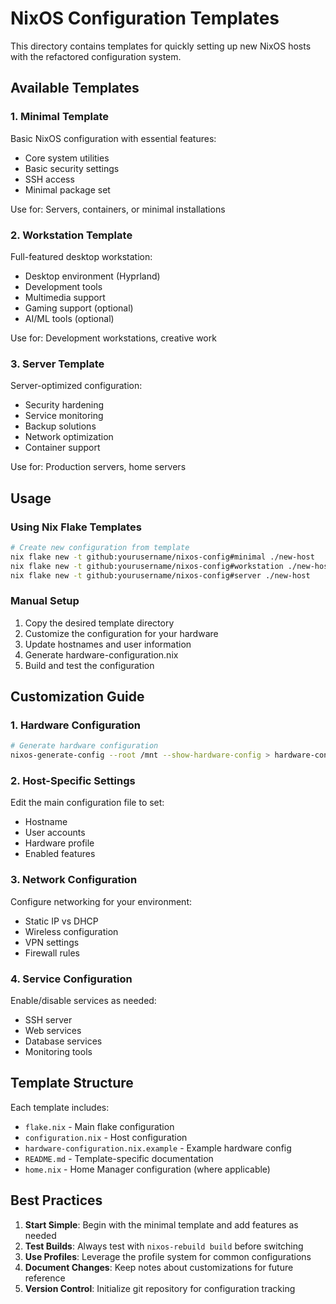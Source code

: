 # NixOS Configuration Templates

This directory contains templates for quickly setting up new NixOS hosts with the refactored configuration system.

## Available Templates

### 1. Minimal Template
Basic NixOS configuration with essential features:
- Core system utilities
- Basic security settings
- SSH access
- Minimal package set

Use for: Servers, containers, or minimal installations

### 2. Workstation Template  
Full-featured desktop workstation:
- Desktop environment (Hyprland)
- Development tools
- Multimedia support
- Gaming support (optional)
- AI/ML tools (optional)

Use for: Development workstations, creative work

### 3. Server Template
Server-optimized configuration:
- Security hardening
- Service monitoring
- Backup solutions
- Network optimization
- Container support

Use for: Production servers, home servers

## Usage

### Using Nix Flake Templates
```bash
# Create new configuration from template
nix flake new -t github:yourusername/nixos-config#minimal ./new-host
nix flake new -t github:yourusername/nixos-config#workstation ./new-host
nix flake new -t github:yourusername/nixos-config#server ./new-host
```

### Manual Setup
1. Copy the desired template directory
2. Customize the configuration for your hardware
3. Update hostnames and user information
4. Generate hardware-configuration.nix
5. Build and test the configuration

## Customization Guide

### 1. Hardware Configuration
```bash
# Generate hardware configuration
nixos-generate-config --root /mnt --show-hardware-config > hardware-configuration.nix
```

### 2. Host-Specific Settings
Edit the main configuration file to set:
- Hostname
- User accounts
- Hardware profile
- Enabled features

### 3. Network Configuration
Configure networking for your environment:
- Static IP vs DHCP
- Wireless configuration
- VPN settings
- Firewall rules

### 4. Service Configuration
Enable/disable services as needed:
- SSH server
- Web services
- Database services
- Monitoring tools

## Template Structure

Each template includes:
- `flake.nix` - Main flake configuration
- `configuration.nix` - Host configuration
- `hardware-configuration.nix.example` - Example hardware config
- `README.md` - Template-specific documentation
- `home.nix` - Home Manager configuration (where applicable)

## Best Practices

1. **Start Simple**: Begin with the minimal template and add features as needed
2. **Test Builds**: Always test with `nixos-rebuild build` before switching
3. **Use Profiles**: Leverage the profile system for common configurations
4. **Document Changes**: Keep notes about customizations for future reference
5. **Version Control**: Initialize git repository for configuration tracking

